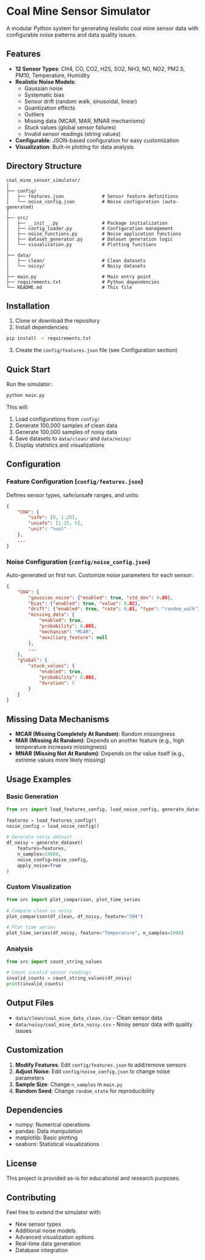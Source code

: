 # Coal Mine Sensor Simulator

A modular Python system for generating realistic coal mine sensor data with configurable noise patterns and data quality issues.

## Features

- **12 Sensor Types**: CH4, CO, CO2, H2S, SO2, NH3, NO, NO2, PM2.5, PM10, Temperature, Humidity
- **Realistic Noise Models**:
  - Gaussian noise
  - Systematic bias
  - Sensor drift (random walk, sinusoidal, linear)
  - Quantization effects
  - Outliers
  - Missing data (MCAR, MAR, MNAR mechanisms)
  - Stuck values (global sensor failures)
  - Invalid sensor readings (string values)
- **Configurable**: JSON-based configuration for easy customization
- **Visualization**: Built-in plotting for data analysis

## Directory Structure

```
coal_mine_sensor_simulator/
│
├── config/
│   ├── features.json              # Sensor feature definitions
│   └── noise_config.json          # Noise configuration (auto-generated)
│
├── src/
│   ├── __init__.py                # Package initialization
│   ├── config_loader.py           # Configuration management
│   ├── noise_functions.py         # Noise application functions
│   ├── dataset_generator.py       # Dataset generation logic
│   └── visualization.py           # Plotting functions
│
├── data/
│   ├── clean/                     # Clean datasets
│   └── noisy/                     # Noisy datasets
│
├── main.py                        # Main entry point
├── requirements.txt               # Python dependencies
└── README.md                      # This file
```

## Installation

1. Clone or download the repository
2. Install dependencies:

```bash
pip install -r requirements.txt
```

3. Create the `config/features.json` file (see Configuration section)

## Quick Start

Run the simulator:

```bash
python main.py
```

This will:
1. Load configurations from `config/`
2. Generate 100,000 samples of clean data
3. Generate 100,000 samples of noisy data
4. Save datasets to `data/clean/` and `data/noisy/`
5. Display statistics and visualizations

## Configuration

### Feature Configuration (`config/features.json`)

Defines sensor types, safe/unsafe ranges, and units:

```json
{
    "CH4": {
        "safe": [0, 1.25],
        "unsafe": [1.25, 5],
        "unit": "%vol"
    },
    ...
}
```

### Noise Configuration (`config/noise_config.json`)

Auto-generated on first run. Customize noise parameters for each sensor:

```json
{
    "CH4": {
        "gaussian_noise": {"enabled": true, "std_dev": 0.05},
        "bias": {"enabled": true, "value": 0.02},
        "drift": {"enabled": true, "rate": 0.01, "type": "random_walk"},
        "missing_data": {
            "enabled": true,
            "probability": 0.005,
            "mechanism": "MCAR",
            "auxiliary_feature": null
        },
        ...
    },
    "global": {
        "stuck_values": {
            "enabled": true,
            "probability": 0.002,
            "duration": 5
        }
    }
}
```

## Missing Data Mechanisms

- **MCAR (Missing Completely At Random)**: Random missingness
- **MAR (Missing At Random)**: Depends on another feature (e.g., high temperature increases missingness)
- **MNAR (Missing Not At Random)**: Depends on the value itself (e.g., extreme values more likely missing)

## Usage Examples

### Basic Generation

```python
from src import load_features_config, load_noise_config, generate_dataset

features = load_features_config()
noise_config = load_noise_config()

# Generate noisy dataset
df_noisy = generate_dataset(
    features=features,
    n_samples=10000,
    noise_config=noise_config,
    apply_noise=True
)
```

### Custom Visualization

```python
from src import plot_comparison, plot_time_series

# Compare clean vs noisy
plot_comparison(df_clean, df_noisy, feature="CH4")

# Plot time series
plot_time_series(df_noisy, feature="Temperature", n_samples=1000)
```

### Analysis

```python
from src import count_string_values

# Count invalid sensor readings
invalid_counts = count_string_values(df_noisy)
print(invalid_counts)
```

## Output Files

- `data/clean/coal_mine_data_clean.csv` - Clean sensor data
- `data/noisy/coal_mine_data_noisy.csv` - Noisy sensor data with quality issues

## Customization

1. **Modify Features**: Edit `config/features.json` to add/remove sensors
2. **Adjust Noise**: Edit `config/noise_config.json` to change noise parameters
3. **Sample Size**: Change `n_samples` in `main.py`
4. **Random Seed**: Change `random_state` for reproducibility

## Dependencies

- numpy: Numerical operations
- pandas: Data manipulation
- matplotlib: Basic plotting
- seaborn: Statistical visualizations

## License

This project is provided as-is for educational and research purposes.

## Contributing

Feel free to extend the simulator with:
- New sensor types
- Additional noise models
- Advanced visualization options
- Real-time data generation
- Database integration